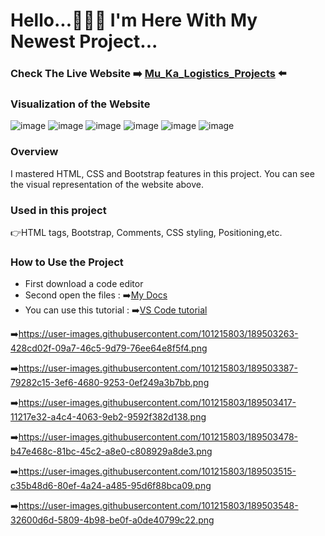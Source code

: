 # Hello...🙋🏻‍♂️ I'm Here With My Newest Project...
### Check The Live Website :arrow_right: [Mu_Ka_Logistics_Projects](https://muka6363.github.io/PROJELER_MK/13.Mu_Ka_Logistics_Projects/index.html) :arrow_left:
### Visualization of the Website
![image](https://user-images.githubusercontent.com/101215803/189503263-428cd02f-09a7-46c5-9d79-76ee64e8f5f4.png)
![image](https://user-images.githubusercontent.com/101215803/189503387-79282c15-3ef6-4680-9253-0ef249a3b7bb.png)
![image](https://user-images.githubusercontent.com/101215803/189503417-11217e32-a4c4-4063-9eb2-9592f382d138.png)
![image](https://user-images.githubusercontent.com/101215803/189503478-b47e468c-81bc-45c2-a8e0-c808929a8de3.png)
![image](https://user-images.githubusercontent.com/101215803/189503515-c35b48d6-80ef-4a24-a485-95d6f88bca09.png)
![image](https://user-images.githubusercontent.com/101215803/189503548-32600d6d-5809-4b98-be0f-a0de40799c22.png)

### Overview
I mastered HTML, CSS and Bootstrap features in this project. You can see the visual representation of the website above.
### Used in this project
:point_right:HTML tags, Bootstrap, Comments, CSS styling, Positioning,etc.
### How to Use the Project
+ First download a code editor
+ Second open the files : :arrow_right:[My Docs](https://github.com/Muka6363/PROJELER_MK/tree/main/13.Mu_Ka_Logistics_Projects)
+ You can use this tutorial : :arrow_right:[VS Code tutorial](https://www.youtube.com/watch?v=fJEbVCrEMSE)

:arrow_right:https://user-images.githubusercontent.com/101215803/189503263-428cd02f-09a7-46c5-9d79-76ee64e8f5f4.png

:arrow_right:https://user-images.githubusercontent.com/101215803/189503387-79282c15-3ef6-4680-9253-0ef249a3b7bb.png

:arrow_right:https://user-images.githubusercontent.com/101215803/189503417-11217e32-a4c4-4063-9eb2-9592f382d138.png

:arrow_right:https://user-images.githubusercontent.com/101215803/189503478-b47e468c-81bc-45c2-a8e0-c808929a8de3.png

:arrow_right:https://user-images.githubusercontent.com/101215803/189503515-c35b48d6-80ef-4a24-a485-95d6f88bca09.png

:arrow_right:https://user-images.githubusercontent.com/101215803/189503548-32600d6d-5809-4b98-be0f-a0de40799c22.png
